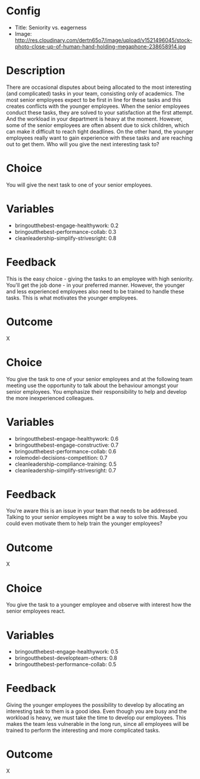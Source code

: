 # Config
 - Title: Seniority vs. eagerness 
 - Image: http://res.cloudinary.com/dertn65o7/image/upload/v1521496045/stock-photo-close-up-of-human-hand-holding-megaphone-238658914.jpg

# Description

There are occasional disputes about being allocated to the most interesting (and complicated) tasks in your team, consisting only of academics. The most senior employees expect to be first in line for these tasks and this creates conflicts with the younger employees. When the senior employees conduct these tasks, they are solved to your satisfaction at the first attempt. And the workload in your department is heavy at the moment. However, some of the senior employees are often absent due to sick children, which can make it difficult to reach tight deadlines. On the other hand, the younger employees really want to gain experience with these tasks and are reaching out to get them. Who will you give the next interesting task to?

# Choice
You will give the next task to one of your senior employees.

# Variables
- bringoutthebest-engage-healthywork: 0.2
- bringoutthebest-performance-collab: 0.3
- cleanleadership-simplify-strivesright: 0.8

# Feedback
This is the easy choice - giving the tasks to an employee with high seniority. You'll get the job done - in your preferred manner. However, the younger and less experienced employees also need to be trained to handle these tasks. This is what motivates the younger employees.

# Outcome
X

# Choice
You give the task to one of your senior employees and at the following team meeting  use the opportunity to talk about the behaviour amongst your senior employees. You emphasize their responsibility to help and develop the more inexperienced colleagues. 

# Variables
- bringoutthebest-engage-healthywork: 0.6
- bringoutthebest-engage-constructive: 0.7
- bringoutthebest-performance-collab: 0.6
- rolemodel-decisions-competition: 0.7
- cleanleadership-compliance-training: 0.5
- cleanleadership-simplify-strivesright: 0.7

# Feedback
You're aware this is an issue in your team that needs to be addressed. Talking to your senior employees might be a way to solve this. Maybe you could even motivate them to help train the younger employees?

# Outcome
X

# Choice
You give the task to a younger employee and observe with interest how the senior employees react.      

# Variables
- bringoutthebest-engage-healthywork: 0.5
- bringoutthebest-developteam-others: 0.8
- bringoutthebest-performance-collab: 0.5

# Feedback
Giving the younger employees the possibility to develop by allocating an interesting task to them is a good idea. Even though you are busy and the workload is heavy, we must take the time to develop our employees. This makes the team less vulnerable in the long run, since all employees will be trained to perform the interesting and more complicated tasks. 

# Outcome
X

